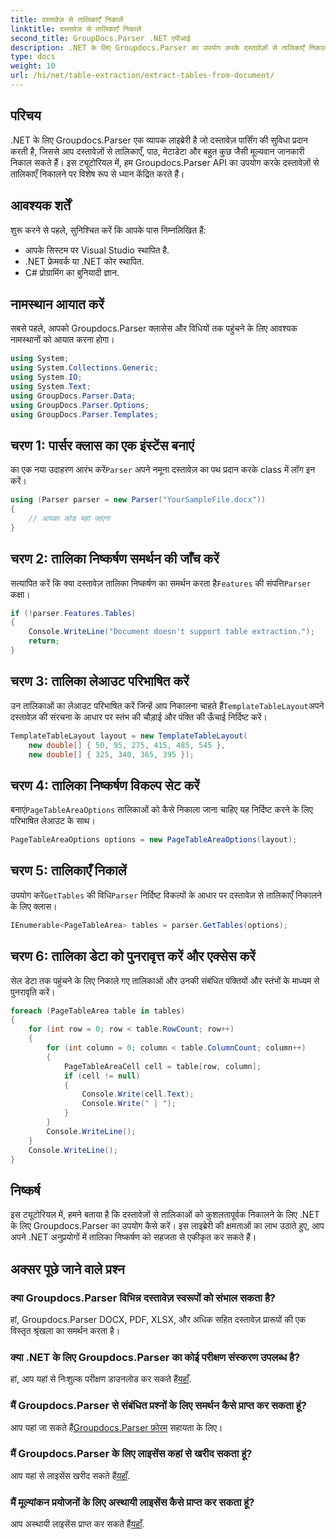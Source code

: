 ```yaml
---
title: दस्तावेज़ से तालिकाएँ निकालें
linktitle: दस्तावेज़ से तालिकाएँ निकालें
second_title: GroupDocs.Parser .NET एपीआई
description: .NET के लिए Groupdocs.Parser का उपयोग करके दस्तावेज़ों से तालिकाएँ निकालने का तरीका जानें। इस कार्यक्षमता को एकीकृत करने के बारे में विस्तृत मार्गदर्शिका के लिए आगे बढ़ें।
type: docs
weight: 10
url: /hi/net/table-extraction/extract-tables-from-document/
---
```

## परिचय
.NET के लिए Groupdocs.Parser एक व्यापक लाइब्रेरी है जो दस्तावेज़ पार्सिंग की सुविधा प्रदान करती है, जिससे आप दस्तावेज़ों से तालिकाएँ, पाठ, मेटाडेटा और बहुत कुछ जैसी मूल्यवान जानकारी निकाल सकते हैं। इस ट्यूटोरियल में, हम Groupdocs.Parser API का उपयोग करके दस्तावेज़ों से तालिकाएँ निकालने पर विशेष रूप से ध्यान केंद्रित करते हैं।
## आवश्यक शर्तें
शुरू करने से पहले, सुनिश्चित करें कि आपके पास निम्नलिखित हैं:
- आपके सिस्टम पर Visual Studio स्थापित है.
- .NET फ्रेमवर्क या .NET कोर स्थापित.
- C# प्रोग्रामिंग का बुनियादी ज्ञान.

## नामस्थान आयात करें
सबसे पहले, आपको Groupdocs.Parser क्लासेस और विधियों तक पहुंचने के लिए आवश्यक नामस्थानों को आयात करना होगा।
```csharp
using System;
using System.Collections.Generic;
using System.IO;
using System.Text;
using GroupDocs.Parser.Data;
using GroupDocs.Parser.Options;
using GroupDocs.Parser.Templates;
```
## चरण 1: पार्सर क्लास का एक इंस्टेंस बनाएं
 का एक नया उदाहरण आरंभ करें`Parser` अपने नमूना दस्तावेज़ का पथ प्रदान करके class में लॉग इन करें।
```csharp
using (Parser parser = new Parser("YourSampleFile.docx"))
{
    // आपका कोड यहां जाएगा
}
```
## चरण 2: तालिका निष्कर्षण समर्थन की जाँच करें
 सत्यापित करें कि क्या दस्तावेज़ तालिका निष्कर्षण का समर्थन करता है`Features` की संपत्ति`Parser` कक्षा।
```csharp
if (!parser.Features.Tables)
{
    Console.WriteLine("Document doesn't support table extraction.");
    return;
}
```
## चरण 3: तालिका लेआउट परिभाषित करें
उन तालिकाओं का लेआउट परिभाषित करें जिन्हें आप निकालना चाहते हैं`TemplateTableLayout`अपने दस्तावेज़ की संरचना के आधार पर स्तंभ की चौड़ाई और पंक्ति की ऊँचाई निर्दिष्ट करें।
```csharp
TemplateTableLayout layout = new TemplateTableLayout(
    new double[] { 50, 95, 275, 415, 485, 545 },
    new double[] { 325, 340, 365, 395 });
```
## चरण 4: तालिका निष्कर्षण विकल्प सेट करें
 बनाएं`PageTableAreaOptions` तालिकाओं को कैसे निकाला जाना चाहिए यह निर्दिष्ट करने के लिए परिभाषित लेआउट के साथ।
```csharp
PageTableAreaOptions options = new PageTableAreaOptions(layout);
```
## चरण 5: तालिकाएँ निकालें
 उपयोग करें`GetTables` की विधि`Parser` निर्दिष्ट विकल्पों के आधार पर दस्तावेज़ से तालिकाएँ निकालने के लिए क्लास।
```csharp
IEnumerable<PageTableArea> tables = parser.GetTables(options);
```
## चरण 6: तालिका डेटा को पुनरावृत्त करें और एक्सेस करें
सेल डेटा तक पहुंचने के लिए निकाले गए तालिकाओं और उनकी संबंधित पंक्तियों और स्तंभों के माध्यम से पुनरावृति करें।
```csharp
foreach (PageTableArea table in tables)
{
    for (int row = 0; row < table.RowCount; row++)
    {
        for (int column = 0; column < table.ColumnCount; column++)
        {
            PageTableAreaCell cell = table[row, column];
            if (cell != null)
            {
                Console.Write(cell.Text);
                Console.Write(" | ");
            }
        }
        Console.WriteLine();
    }
    Console.WriteLine();
}
```
## निष्कर्ष
इस ट्यूटोरियल में, हमने बताया है कि दस्तावेज़ों से तालिकाओं को कुशलतापूर्वक निकालने के लिए .NET के लिए Groupdocs.Parser का उपयोग कैसे करें। इस लाइब्रेरी की क्षमताओं का लाभ उठाते हुए, आप अपने .NET अनुप्रयोगों में तालिका निष्कर्षण को सहजता से एकीकृत कर सकते हैं।

## अक्सर पूछे जाने वाले प्रश्न
### क्या Groupdocs.Parser विभिन्न दस्तावेज़ स्वरूपों को संभाल सकता है?
हां, Groupdocs.Parser DOCX, PDF, XLSX, और अधिक सहित दस्तावेज़ प्रारूपों की एक विस्तृत श्रृंखला का समर्थन करता है।
### क्या .NET के लिए Groupdocs.Parser का कोई परीक्षण संस्करण उपलब्ध है?
 हां, आप यहां से निःशुल्क परीक्षण डाउनलोड कर सकते हैं[यहाँ](https://releases.groupdocs.com/).
### मैं Groupdocs.Parser से संबंधित प्रश्नों के लिए समर्थन कैसे प्राप्त कर सकता हूं?
 आप यहां जा सकते हैं[Groupdocs.Parser फ़ोरम](https://forum.groupdocs.com/c/parser/17) सहायता के लिए।
### मैं Groupdocs.Parser के लिए लाइसेंस कहां से खरीद सकता हूं?
 आप यहां से लाइसेंस खरीद सकते हैं[यहाँ](https://purchase.groupdocs.com/buy).
### मैं मूल्यांकन प्रयोजनों के लिए अस्थायी लाइसेंस कैसे प्राप्त कर सकता हूं?
 आप अस्थायी लाइसेंस प्राप्त कर सकते हैं[यहाँ](https://purchase.groupdocs.com/temporary-license/).